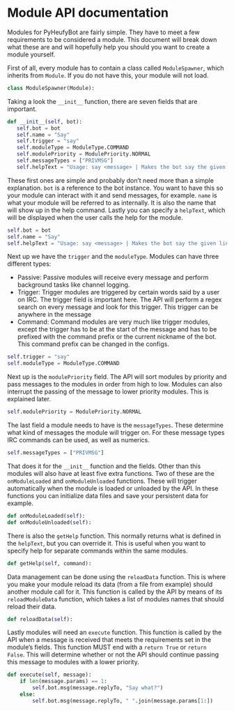Module API documentation
========================

Modules for PyHeufyBot are fairly simple. They have to meet a few requirements to be considered a module. This document will break down what these are and will hopefully help you should you want to create a module yourself.


First of all, every module has to contain a class called `ModuleSpawner`, which inherits from `Module`. If you do not have this, your module will not load.
```python
class ModuleSpawner(Module):
```

Taking a look the `__init__` function, there are seven fields that are important.
```python
def __init__(self, bot):
   self.bot = bot
   self.name = "Say"
   self.trigger = "say"
   self.moduleType = ModuleType.COMMAND
   self.modulePriority = ModulePriority.NORMAL
   self.messageTypes = ["PRIVMSG"]
   self.helpText = "Usage: say <message> | Makes the bot say the given line"
```

These first ones are simple and probably don’t need more than a simple explanation. `bot` is a reference to the bot instance. You want to have this so your module can interact with it and send messages, for example. `name` is what your module will be referred to as internally. It is also the name that will show up in the help command. Lastly you can specify a `helpText`, which will be displayed when the user calls the help for the module.
```python
self.bot = bot
self.name = "Say"
self.helpText = "Usage: say <message> | Makes the bot say the given line"
```

Next up we have the `trigger` and the `moduleType`. Modules can have three different types:
- Passive: Passive modules will receive every message and perform background tasks like channel logging.
- Trigger: Trigger modules are triggered by certain words said by a user on IRC. The trigger field is important here. The API will perform a regex search on every message and look for this trigger. This trigger can be anywhere in the message
- Command: Command modules are very much like trigger modules, except the trigger has to be at the start of the message and has to be prefixed with the command prefix or the current nickname of the bot. This command prefix can be changed in the configs.
```python
self.trigger = "say"
self.moduleType = ModuleType.COMMAND
```

Next up is the `modulePriority` field. The API will sort modules by priority and pass messages to the modules in order from high to low. Modules can also interrupt the passing of the message to lower priority modules. This is explained later.
```python
self.modulePriority = ModulePriority.NORMAL
```

The last field a module needs to have is the `messageTypes`. These determine what kind of messages the module will trigger on. For these message types IRC commands can be used, as well as numerics.
```python
self.messageTypes = ["PRIVMSG"]
```

That does it for the `__init__` function and the fields. Other than this modules will also have at least five extra functions. Two of these are the `onModuleLoaded` and `onModuleUnloaded` functions. These will trigger automatically when the module is loaded or unloaded by the API. In these functions you can initialize data files and save your persistent data for example.
```python
def onModuleLoaded(self):
def onModuleUnloaded(self):
```

There is also the `getHelp` function. This normally returns what is defined in the `helpText`, but you can override it. This is useful when you want to specify help for separate commands within the same modules.
```python
def getHelp(self, command):
```

Data management can be done using the `reloadData` function. This is where you make your module reload its data (from a file from example) should another module call for it. This function is called by the API by means of its `reloadModuleData` function, which takes a list of modules names that should reload their data. 
```python
def reloadData(self):
```

Lastly modules will need an `execute` function. This function is called by the API when a message is received that meets the requirements set in the module’s fields. This function MUST end with a `return True` or `return False`. This will determine whether or not the API should continue passing this message to modules with a lower priority.
```python
def execute(self, message):
    if len(message.params) == 1:
        self.bot.msg(message.replyTo, "Say what?")
    else:
        self.bot.msg(message.replyTo, " ".join(message.params[1:])
```

